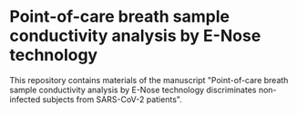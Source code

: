# Point-of-care breath sample conductivity analysis by E-Nose technology
This repository contains materials of the manuscript "Point-of-care breath sample conductivity analysis by E-Nose technology discriminates non-infected subjects from SARS-CoV-2 patients".
